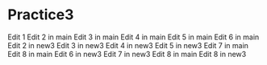 # Practice3
Edit 1
Edit 2 in main
Edit 3 in main
Edit 4 in main
Edit 5 in main
Edit 6 in main
Edit 2 in new3
Edit 3 in new3
Edit 4 in new3
Edit 5 in new3
Edit 7 in main
Edit 8 in main
Edit 6 in new3
Edit 7 in new3
Edit 8 in main
Edit 8 in new3
